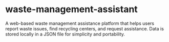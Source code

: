 # waste-management-assistant
A web-based waste management assistance platform that helps users report waste issues, find recycling centers, and request assistance. Data is stored locally in a JSON file for simplicity and portability.
